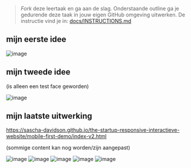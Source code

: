 > _Fork_ deze leertaak en ga aan de slag. Onderstaande outline ga je gedurende deze taak in jouw eigen GitHub omgeving uitwerken. De instructie vind je in: [docs/INSTRUCTIONS.md](docs/INSTRUCTIONS.md)

## mijn eerste idee

![image](https://user-images.githubusercontent.com/112861160/214568205-77fd8660-6662-4f02-96ef-8708717522cb.png)

## mijn tweede idee

(is alleen een test face geworden)

![image](https://user-images.githubusercontent.com/112861160/214568919-4460e012-c5fe-42e0-ba34-8cddce16ea16.png)


## mijn laatste uitwerking<br>
https://sascha-davidson.github.io/the-startup-responsive-interactieve-website/mobile-first-demo/index-v2.html

(sommige content kan nog worden/zijn aangepast)

![image](https://user-images.githubusercontent.com/112861160/214569145-28771a81-804b-419a-8b59-0264ec043715.png)
![image](https://user-images.githubusercontent.com/112861160/214569190-4aaaa668-986e-453b-a363-f63d33491078.png)
![image](https://user-images.githubusercontent.com/112861160/214569217-976a3b59-8d53-41f6-beac-6459d23904e4.png)
![image](https://user-images.githubusercontent.com/112861160/214569278-02122d35-fe82-4d1b-899d-8ca6ca6a6ce4.png)
![image](https://user-images.githubusercontent.com/112861160/214569336-d2dd1e68-0815-4a75-904a-d77b3e87e5d4.png)
